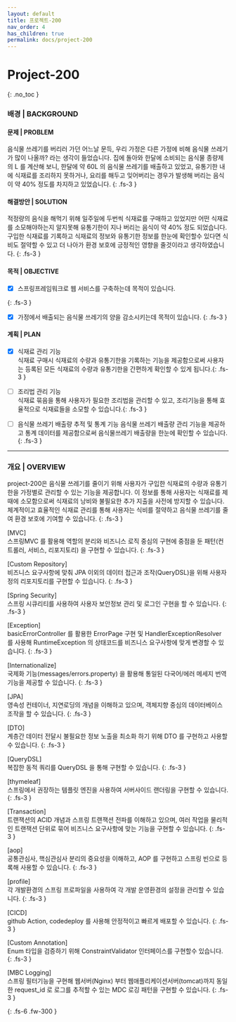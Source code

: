 ```yaml
---
layout: default
title: 프로젝트-200
nav_order: 4
has_children: true
permalink: docs/project-200
---
```


# Project-200
{: .no_toc }

### 배경 | BACKGROUND

#### 문제 | PROBLEM
음식물 쓰레기를 버리러 가던 어느날 문득, 우리 가정은 다른 가정에 비해 음식물 쓰레기가 많이 나올까? 라는 생각이 들었습니다. 집에 돌아와 한달에 소비되는 음식물 종량제의 L 를 계산해 보니, 한달에 약 60L 의 음식물 쓰레기를 배출하고 있었고, 유통기한 내에 식재료를 조리하지 못하거나, 요리를 해두고 잊어버리는 경우가 발생해 버리는 음식이 약 40% 정도를  차지하고 있었습니다.
{: .fs-3 }
#### 해결방안 | SOLUTION
적정량의 음식을 해먹기 위해 일주일에 두번씩 식재료를 구매하고 있었지만 어떤 식재료를 소모해야하는지 알지못해 유통기한이 지나 버리는 음식이 약 40% 정도 되었습니다. 구입한 식재료를 기록하고 식재료의 정보와 유통기한 정보를 한눈에 확인할수 있다면 식비도 절약할 수 있고 더 나아가 환경 보호에 긍정적인 영향을 줄것이라고 생각하였습니다.
{: .fs-3 }

#### 목적 | OBJECTIVE
- [x] 스프링프레임워크로 웹 서비스를 구축하는데 목적이 있습니다.

{: .fs-3 }
- [x] 가정에서 배출되는 음식물 쓰레기의 양을 감소시키는데 목적이 있습니다.
{: .fs-3 }

#### 계획 | PLAN
- [x] 식재료 관리 기능  
식재료 구매시 식재료의 수량과 유통기한을 기록하는 기능을 제공함으로써 사용자는 등록된 모든 식재료의 수량과 유통기한을 간편하게 확인할 수 있게 됩니다.{: .fs-3 }

- [ ] 조리법 관리 기능  
식재료 묶음을 통해 사용자가 필요한 조리법을 관리할 수 있고, 조리기능을 통해 효율적으로 식재료들을 소모할 수 있습니다.{: .fs-3 }

- [ ] 음식물 쓰레기 배출량 추적 및 통계 기능 
음식물 쓰레기 배출량 관리 기능을 제공하고 통계 데이터를 제공함으로써 음식물쓰레기 배출량을 한눈에 확인할 수 있습니다.{: .fs-3 }
----


### 개요 | OVERVIEW

project-200은 음식물 쓰레기를 줄이기 위해 사용자가 구입한 식재료의 수량과 유통기한을 가정별로 관리할 수 있는 기능을 제공합니다. 이 정보를 통해 사용자는 식재료를 제때에 소모함으로써 식재료의 낭비와 불필요한 추가 지출을 사전에 방지할 수 있습니다. 체계적이고 효율적인 식재료 관리를 통해 사용자는 식비를 절약하고 음식물 쓰레기를 줄여 환경 보호에 기여할 수 있습니다.
{: .fs-3 }

[MVC]  
스프링MVC 를 활용해 역할의 분리와 비즈니스 로직 중심의 구현에 중점을 둔 패턴(컨트롤러, 서비스, 리포지토리) 을 구현할 수 있습니다.
{: .fs-3 }

[Custom Repository]  
비즈니스 요구사항에 맞춰 JPA 이외의 데이터 접근과 조작(QueryDSL)을 위해 사용자 정의 리포지토리를 구현할 수 있습니다.
{: .fs-3 }

[Spring Security]  
스프링 시큐리티를 사용하여 사용자 보안정보 관리 및 로그인 구현을 할 수 있습니다.
{: .fs-3 }

[Exception]  
basicErrorController 를 활용한 ErrorPage 구현 및 HandlerExceptionResolver 를 사용해 RuntimeException 의 상태코드를 비즈니스 요구사항에 맞게 변경할 수 있습니다.
{: .fs-3 }

[Internationalize]  
국제화 기능(messages/errors.property) 을 활용해  통일된 다국어/에러 메세지 번역 기능을 제공할 수 있습니다.
{: .fs-3 }

[JPA]  
영속성 컨테이너, 지연로딩의 개념을 이해하고 있으며, 객체지향 중심의 데이터베이스 조작을 할 수 있습니다.
{: .fs-3 }

[DTO]  
계층간 데이터 전달시 불필요한 정보 노출을 최소화 하기 위해 DTO 를 구현하고 사용할 수 있습니다.
{: .fs-3 }

[QueryDSL]  
복잡한 동적 쿼리를 QueryDSL 을 통해 구현할 수 있습니다.
{: .fs-3 }

[thymeleaf]  
스프링에서 권장하는 템플릿 엔진을 사용하여 서버사이드 랜더링을 구현할 수 있습니다.
{: .fs-3 }

[Transaction]  
트랜잭션의 ACID 개념과 스프링 트랜잭션 전파를 이해하고 있으며, 여러 작업을 물리적인 트랜잭션 단위로 묶어 비즈니스 요구사항에 맞는 기능을 구현할 수 있습니다.
{: .fs-3 }

[aop]  
공통관심사, 핵심관심사 분리의 중요성을 이해하고, AOP 를 구현하고 스프링 빈으로 등록해 사용할 수 있습니다.
{: .fs-3 }

[profile]  
각 개발환경의 스프링 프로파일을 사용하여 각 개발 운영환경의 설정을 관리할 수 있습니다.
{: .fs-3 }

[CICD]  
github Action, codedeploy 를 사용해 안정적이고 빠르게 배포할 수 있습니다.
{: .fs-3 }

[Custom Annotation]  
Enum 타입을 검증하기 위해 ConstraintValidator 인터페이스를 구현할수 있습니다.
{: .fs-3 }

[MBC Logging]  
스프링 필터기능을 구현해 웹서버(Nginx) 부터 웹애플리케이션서버(tomcat)까지 동일한 request_id 로 로그를 추적할 수 있는 MDC 로깅 패턴을 구현할 수 있습니다.
{: .fs-3 }

{: .fs-6 .fw-300 }